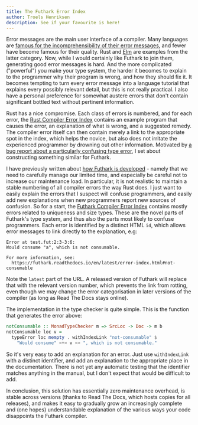 ```yaml
---
title: The Futhark Error Index
author: Troels Henriksen
description: See if your favourite is here!
---
```


Error messages are the main user interface of a compiler.  Many
languages are [famous for the incomprehensibility of their error
messages](https://tgceec.tumblr.com/), and fewer have become famous
for their quality.  Rust and [Elm](https://elm-lang.org/) are examples
from the latter category.  Now, while I would certainly like Futhark
to join them, generating good error messages is hard.  And the more
complicated ("powerful") you make your type system, the harder it
becomes to explain to the programmer why their program is wrong, and
how they should fix it.  It becomes tempting to turn every error
message into a language tutorial that explains every possibly relevant
detail, but this is not really practical.  I also have a personal
preference for somewhat austere errors that don't contain significant
bottled text without pertinent information.

Rust has a nice compromise.  Each class of errors is numbered, and for
each error, the [Rust Compiler Error
Index](https://doc.rust-lang.org/error-index.html) contains an example
program that causes the error, an explanation of what is wrong, and a
suggested remedy.  The compiler error itself can then contain merely a
link to the appropriate spot in the index, which helps the novice, but
also does not irritate the experienced programmer by drowning out
other information.  Motivated by [a bug report about a particularly
confusing type error](https://github.com/diku-dk/futhark/issues/1381),
I set about constructing something similar for Futhark.

I have previously written about [how Futhark is
developed](2018-06-18-designing-a-programming-language-for-the-desert.html) -
namely that we need to carefully manage our limited time, and
especially be careful not to increase our maintenance load.  In
particular, it is not realistic to maintain a stable numbering of all
compiler errors the way Rust does.  I just want to easily explain the
errors that I suspect will confuse programmers, and easily add new
explanations when new programmers report new sources of confusion.  So
for a start, the [Futhark Compiler Error
Index](https://futhark.readthedocs.io/en/latest/error-index.html)
contains mostly errors related to uniqueness and size types.  These
are the novel parts of Futhark's type system, and thus also the parts
most likely to confuse programmers.  Each error is identified by a
distinct HTML `id`, which allows error messages to link directly to
the explanation, e.g:

```
Error at test.fut:2:3-3:6:
Would consume "a", which is not consumable.

For more information, see:
  https://futhark.readthedocs.io/en/latest/error-index.html#not-consumable
```

Note the `latest` part of the URL.  A released version of Futhark will
replace that with the relevant version number, which prevents the link
from rotting, even though we may change the error categorisation in
later versions of the compiler (as long as Read The Docs stays
online).

The implementation in the type checker is quite simple.  This is the
function that generates the error above:

```Haskell
notConsumable :: MonadTypeChecker m => SrcLoc -> Doc -> m b
notConsumable loc v =
  typeError loc mempty . withIndexLink "not-consumable" $
    "Would consume" <+> v <> ", which is not consumable."
```

So it's very easy to add an explanation for an error.  Just use
`withIndexLink` with a distinct identifier, and add an explanation to
the appropriate place in the documentation.  There is not yet any
automatic testing that the identifier matches anything in the manual,
but I don't expect that would be difficult to add.

In conclusion, this solution has essentially zero maintenance
overhead, is stable across versions (thanks to Read The Docs, which
hosts copies for all releases), and makes it easy to gradually grow an
increasingly complete and (one hopes) understandable explanation of
the various ways your code disappoints the Futhark compiler.
